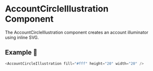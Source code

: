 # AccountCircleIllustration Component

The AccountCircleIllustration component creates an account illuminator using inline SVG.

## Example 🚀

```javascript
<AccountCircleIllustration fill="#fff" height="20" width="20" />
```
